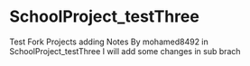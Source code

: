 # SchoolProject_testThree
Test Fork Projects
adding Notes By mohamed8492 in SchoolProject_testThree
I will add some changes in sub brach
